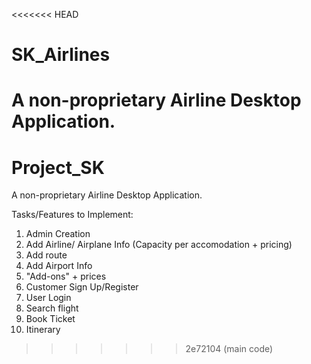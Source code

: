 <<<<<<< HEAD
# SK_Airlines
A non-proprietary Airline Desktop Application. 
=======
# Project_SK
A non-proprietary Airline Desktop Application. 

Tasks/Features to Implement:
1. Admin Creation
2. Add Airline/ Airplane Info (Capacity per accomodation + pricing)
3. Add route
4. Add Airport Info
5. "Add-ons" + prices
6. Customer Sign Up/Register
7. User Login
8. Search flight
9. Book Ticket
10. Itinerary
>>>>>>> 2e72104 (main code)
